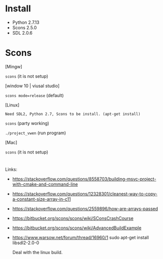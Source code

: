 
# Install 
 * Python 2.7.13
 * Scons 2.5.0
 * SDL 2.0.6

# Scons

[Mingw]

   `scons` (it is not setup)

[window 10 | viusal studio]

   `scons mode=release` (default)

[Linux]

    Need SDL2, Python 2.7, Scons to be install. (apt-get install)

   `scons` (party working)

   `./project_vwen` (run program)

[Mac]

   `scons`  (it is not setup)

# 





Links:
 * https://stackoverflow.com/questions/8558703/building-msvc-project-with-cmake-and-command-line
 * https://stackoverflow.com/questions/12328301/cleanest-way-to-copy-a-constant-size-array-in-c11
 * https://stackoverflow.com/questions/2559896/how-are-arrays-passed
 * https://bitbucket.org/scons/scons/wiki/SConsCrashCourse
 * https://bitbucket.org/scons/scons/wiki/AdvancedBuildExample

 * https://www.warsow.net/forum/thread/16960/1
    sudo apt-get install libsdl2-2.0-0

    Deal with the linux build.